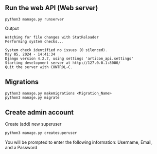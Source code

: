 ## Run the web API (Web server)
``` shell
python3 manage.py runserver
```
Output
``` console
Watching for file changes with StatReloader
Performing system checks...

System check identified no issues (0 silenced).
May 05, 2024 - 14:41:34
Django version 4.2.7, using settings 'articon_api.settings'
Starting development server at http://127.0.0.1:8000/
Quit the server with CONTROL-C.
```

## Migrations
``` shell
python3 manage.py makemigrations <Migration_Name>
python3 manage.py migrate
```

## Create admin account
Create (add) new superuser
``` bash
python3 manage.py createsuperuser
```
You will be prompted to enter the following information: Username, Email, and a Password